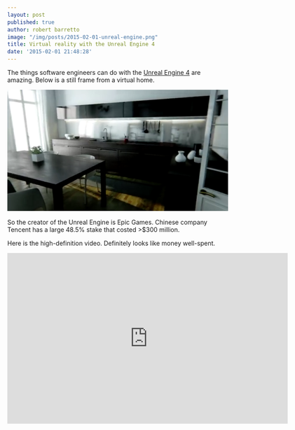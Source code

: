 ```yaml
---
layout: post
published: true
author: robert barretto
image: "/img/posts/2015-02-01-unreal-engine.png"
title: Virtual reality with the Unreal Engine 4
date: '2015-02-01 21:48:28'
---
```


The things software engineers can do with the [Unreal Engine 4](https://www.unrealengine.com/showcase?category=Film%20and%20Television) are amazing. Below is a still frame from a virtual home. 

![](/img/posts/2015-02-01-unreal-engine.png)

So the creator of the Unreal Engine is Epic Games.  Chinese company Tencent has a large 48.5% stake that costed >$300 million.  

Here is the high-definition video. Definitely looks like money well-spent.
<iframe width="640" height="390" src="https://www.youtube.com/embed/Y6PQ19BEE24" frameborder="0" allowfullscreen></iframe>

